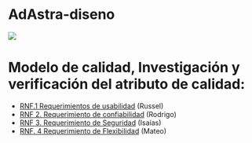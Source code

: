 
# AdAstra-diseno


![](https://github.com/iKinoo/AdAstra-diseno/assets/112036753/23ee3c0d-e59b-420f-9194-5f65d377dc23)


# Modelo de calidad, Investigación y verificación del atributo de calidad:


* [RNF.1 Requerimientos de usabilidad](https://github.com/iKinoo/AdAstra-diseno/tree/Russel) (Russel)
* [RNF 2. Requerimiento de confiabilidad]() (Rodrigo)
* [RNF 3. Requerimiento de Seguridad]() (Isaías)
* [RNF. 4 Requerimiento de Flexibilidad]() (Mateo)

